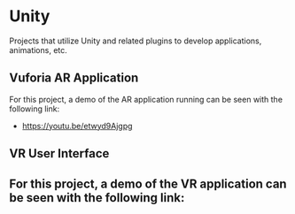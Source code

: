 # Unity
Projects that utilize Unity and related plugins to develop applications, animations, etc.

## Vuforia AR Application
For this project, a demo of the AR application running can be seen with the following link:
- https://youtu.be/etwyd9Ajgpg

## VR User Interface
For this project, a demo of the VR application can be seen with the following link:
- 
